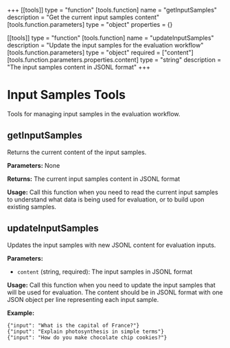 +++
[[tools]]
type = "function"
[tools.function]
name = "getInputSamples"
description = "Get the current input samples content"
[tools.function.parameters]
type = "object"
properties = {}

[[tools]]
type = "function"
[tools.function]
name = "updateInputSamples"
description = "Update the input samples for the evaluation workflow"
[tools.function.parameters]
type = "object"
required = ["content"]
[tools.function.parameters.properties.content]
type = "string"
description = "The input samples content in JSONL format"
+++

# Input Samples Tools

Tools for managing input samples in the evaluation workflow.

## getInputSamples

Returns the current content of the input samples.

**Parameters:** None

**Returns:** The current input samples content in JSONL format

**Usage:** Call this function when you need to read the current input samples to understand what data is being used for evaluation, or to build upon existing samples.

## updateInputSamples

Updates the input samples with new JSONL content for evaluation inputs.

**Parameters:**
- `content` (string, required): The input samples in JSONL format

**Usage:** Call this function when you need to update the input samples that will be used for evaluation. The content should be in JSONL format with one JSON object per line representing each input sample.

**Example:**
```jsonl
{"input": "What is the capital of France?"}
{"input": "Explain photosynthesis in simple terms"}
{"input": "How do you make chocolate chip cookies?"}
```